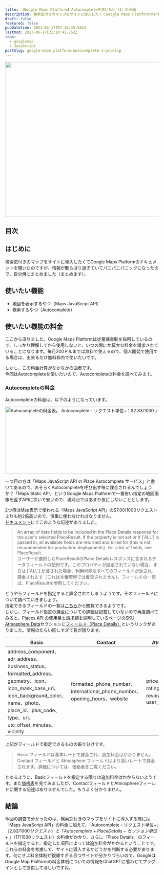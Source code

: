 ```yaml
---
title: 【Google Maps Platform】Autocompleteを使いたい（1）料金編
description: 検索窓付きのマップをサイトに導入したくてGoogle Maps Platformのドキュメントを覗いたのですが、そこは迷宮の入り口でした。
draft: false
featured: false
pubDatetime: 2023-06-17T07:16:35.983Z
lastmod: 2023-06-17T21:10:41.762Z
tags:
  - googlemap
  - JavaScript
postSlug: google-maps-platform-autocomplete-1-pricing
---
```


<img src="/assets/img/posts/google_maps_platform_pricing_top.png" title="" alt="" width="1024" height="507" >

## 目次

## はじめに

検索窓付きのマップをサイトに導入したくてGoogle Maps Platformのドキュメントを覗いたのですが、情報が散らばり過ぎていてパニパニパニックになったので、自分用にまとめました（まとめます）。

## 使いたい機能

- 地図を表示するやつ（Maps JavaScript API）
- 検索するやつ（Autocomplete）

## 使いたい機能の料金

ここから沼りました。Google Maps Platformは従量課金制を採用しているので、しっかり理解してから使用しないと、いつの間にか莫大な料金を請求されていることになります。毎月200ドルまでは無料で使えるので、個人開発で使用する場合は、出来るだけ無料枠内で使いたいです。

しかし、この料金計算がなかなかの曲者です。<br/>
今回はAutocompleteを使いたいので、Autocompleteの料金を調べてみます。

### Autocompleteの料金

Autocompleteの料金は、以下のようになっています。

<a href="https://mapsplatform.google.com/intl/ja/pricing/" target="_blank"><img src="&#x2F;assets&#x2F;img&#x2F;posts&#x2F;google_map_platform_autocomplete_pricing.png" alt="Autocompleteの料金表。
Autocomplete - リクエスト単位+：$2.83&#x2F;1000リクエスト
Autocomplete + Place Details - セッション単位+：$17&#x2F;1000リクエスト" title="google_map_platform_autocomplete_pricing" width="1024" height="219" ></a>

一つ目の方は「Maps JavaScript API の Place Autocomplete サービス」と書いてあるので、おそらくAutocompleteを呼び出す毎に課金されるんでしょうか？「Maps Static API」というGoogle Maps Platformで一番安い指定の地図画像を返すAPIに次いで安いので、現時点ではあまり気にしないこととします。

2つ目はMap表示で使われる「Maps JavaScript API」の$7.00/1000リクエストよりも約2倍高いので、慎重に使わなければなりません。<br/>
[ドキュメント](https://developers.google.com/maps/documentation/javascript/places-autocomplete?hl=ja#:~:text=%E3%83%A6%E3%83%BC%E3%82%B6%E3%83%BC%E3%81%8C%E9%81%B8%E6%8A%9E%E3%81%97%E3%81%9F%20PlaceResult%20%E3%81%AE%20Place%20Details%20%E3%83%AC%E3%82%B9%E3%83%9D%E3%83%B3%E3%82%B9%E3%81%AB%E5%90%AB%E3%81%BE%E3%82%8C%E3%82%8B%E3%83%87%E3%83%BC%E3%82%BF%E9%85%8D%E5%88%97%20fields%E3%80%82%E3%83%97%E3%83%AD%E3%83%91%E3%83%86%E3%82%A3%E3%81%8C%E8%A8%AD%E5%AE%9A%E3%81%95%E3%82%8C%E3%81%A6%E3%81%84%E3%81%AA%E3%81%84%E5%A0%B4%E5%90%88%E3%80%81%E3%81%BE%E3%81%9F%E3%81%AF%20%5B%27ALL%27%5D%20%E3%81%8C%E6%B8%A1%E3%81%95%E3%82%8C%E3%81%9F%E5%A0%B4%E5%90%88%E3%81%AF%E3%80%81%E4%BD%BF%E7%94%A8%E5%8F%AF%E8%83%BD%E3%81%AA%E3%83%95%E3%82%A3%E3%83%BC%E3%83%AB%E3%83%89%E3%81%8C%E3%81%99%E3%81%B9%E3%81%A6%E8%BF%94%E3%81%95%E3%82%8C%E3%80%81%E8%AA%B2%E9%87%91%E3%81%95%E3%82%8C%E3%81%BE%E3%81%99%EF%BC%88%E6%9C%AC%E7%95%AA%E7%92%B0%E5%A2%83%E3%81%AE%E3%83%87%E3%83%97%E3%83%AD%E3%82%A4%E3%81%A7%E3%81%AF%E6%8E%A8%E5%A5%A8%E3%81%95%E3%82%8C%E3%81%BE%E3%81%9B%E3%82%93%EF%BC%89%E3%80%82%E3%83%95%E3%82%A3%E3%83%BC%E3%83%AB%E3%83%89%E3%81%AE%E4%B8%80%E8%A6%A7%E3%81%AB%E3%81%A4%E3%81%84%E3%81%A6%E3%81%AF%E3%80%81PlaceResult%20%E3%82%92%E3%81%94%E8%A6%A7%E3%81%8F%E3%81%A0%E3%81%95%E3%81%84%E3%80%82)にてこのような記述がありました。

> An array of data fields to be included in the Place Details response for the user's selected PlaceResult. If the property is not set or if ['ALL'] is passed in, all available fields are returned and billed for (this is not recommended for production deployments). For a list of fields, see PlaceResult.<br/>
> ユーザーが選択したPlaceResultのPlace Detailsレスポンスに含まれるデータフィールドの配列です。このプロパティが設定されていない場合、または ['ALL'] が渡された場合、利用可能なすべてのフィールドが返され、課金されます（これは本番環境では推奨されません）。フィールドの一覧は、PlaceResultを参照してください。

どうやらフィールドを指定すると課金されてしまうようです。そのフィールドについて調べていきましょう。<br/>
指定できるフィールドの一覧は[こちら](https://developers.google.com/maps/documentation/javascript/reference/places-service?hl=ja#PlaceResult)から閲覧できるようです。<br/>
しかし、フィールド指定の課金についての詳細は記載していないので再度調べてみると、[Places API の使用量と請求額](https://developers.google.com/maps/documentation/places/web-service/usage-and-billing?hl=ja#autocomplete)を説明しているページの[SKU: Atmosphere Data](https://developers.google.com/maps/documentation/places/web-service/usage-and-billing?hl=ja#atmosphere-data)セクションに[フィールド（Place Details）](https://developers.google.com/maps/documentation/javascript/places?hl=ja#place_details_fields)というリンクがありました。情報のたらい回しすぎて目が回ります。

| Basic                                                                                                                                                                                                    | Contact                                                                    | Atmosphere                                       |
| -------------------------------------------------------------------------------------------------------------------------------------------------------------------------------------------------------- | -------------------------------------------------------------------------- | ------------------------------------------------ |
| address_component、adr_address、business_status、formatted_address、geometry、icon、icon_mask_base_uri、icon_background_color、name、photo、place_id、plus_code、type、url、utc_offset_minutes、vicinity | formatted_phone_number、international_phone_number、opening_hours、website | price_level、rating、reviews、user_ratings_total |

上記がフィールドで指定できるものの振り分けです。

> Basic フィールドは基本レートで課金され、追加料金はかかりません。Contact フィールドと Atmosphere フィールドはより高いレートで課金されます。詳細については、価格表をご覧ください。

とあるように、Basicフィールドを指定する限りは追加料金はかからないようです。また[価格表](https://mapsplatform.google.com/intl/ja/pricing/)を見てみましたが、ContactフィールドとAtmosphereフィールドに関する記述はありませんでした。もうよく分かりません。

## 結論

今回の調査で分かったのは、検索窓付きのマップをサイトに導入する際には「Maps JavaScript API」の料金に加えて、「Autocomplete - リクエスト単位+」（$2.83/1000リクエスト）と「Autocomplete + Place Details - セッション単位+」（$17/1000リクエスト）の料金がかかり、さらに「Place Details」のフィールドを指定すると、指定した項目によっては追加料金がかかるということです。これらの料金を考慮して、サイトに導入するかどうかを判断する必要があります。何にせよ料金体制が複雑すぎる且つサイトが分かりづらいので、GoogleはGoogle Map Platformの料金体制についての情報をChatGPTに喰わせてプラグインとして提供してほしいですね。

